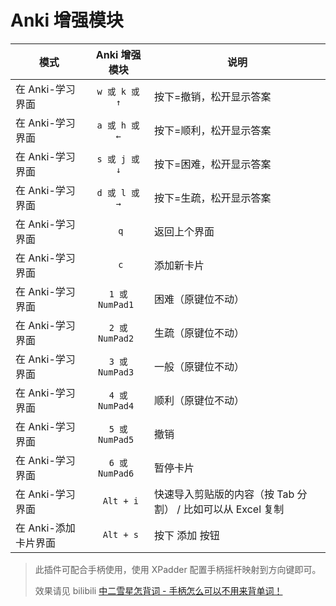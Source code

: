 ﻿# Anki 增强模块

| 模式                 |  Anki 增强模块  | 说明                                                        |
| -------------------- | :-------------: | ----------------------------------------------------------- |
| 在 Anki-学习界面     | ` w 或 k 或 ↑ ` | 按下=撤销，松开显示答案                                     |
| 在 Anki-学习界面     | ` a 或 h 或 ← ` | 按下=顺利，松开显示答案                                     |
| 在 Anki-学习界面     | ` s 或 j 或 ↓ ` | 按下=困难，松开显示答案                                     |
| 在 Anki-学习界面     | ` d 或 l 或 → ` | 按下=生疏，松开显示答案                                     |
| 在 Anki-学习界面     | `      q      ` | 返回上个界面                                                |
| 在 Anki-学习界面     | `      c      ` | 添加新卡片                                                  |
| 在 Anki-学习界面     | `1 或 NumPad1 ` | 困难（原键位不动）                                          |
| 在 Anki-学习界面     | `2 或 NumPad2 ` | 生疏（原键位不动）                                          |
| 在 Anki-学习界面     | `3 或 NumPad3 ` | 一般（原键位不动）                                          |
| 在 Anki-学习界面     | `4 或 NumPad4 ` | 顺利（原键位不动）                                          |
| 在 Anki-学习界面     | `5 或 NumPad5 ` | 撤销                                                        |
| 在 Anki-学习界面     | `6 或 NumPad6 ` | 暂停卡片                                                    |
| 在 Anki-学习界面     | `   Alt + i   ` | 快速导入剪贴版的内容（按 Tab 分割） / 比如可以从 Excel 复制 |
| 在 Anki-添加卡片界面 | `   Alt + s   ` | 按下 添加 按钮                                              |

> 此插件可配合手柄使用，使用 XPadder 配置手柄摇杆映射到方向键即可。
>
> 效果请见 bilibili [中二雪星怎背词 - 手柄怎么可以不用来背单词！](https://www.bilibili.com/video/av8456838/)

